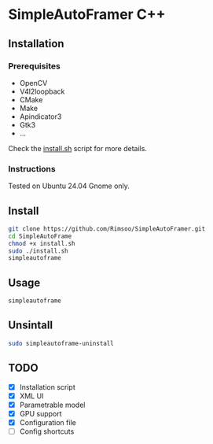 # SimpleAutoFramer C++ 

## Installation

### Prerequisites

- OpenCV
- V4l2loopback
- CMake
- Make
- Apindicator3
- Gtk3
- ...

Check the [install.sh](install.sh) script for more details.  

### Instructions

Tested on Ubuntu 24.04 Gnome only.

## Install

```bash
git clone https://github.com/Rimsoo/SimpleAutoFramer.git
cd SimpleAutoFrame
chmod +x install.sh
sudo ./install.sh
simpleautoframe
```

## Usage

```bash
simpleautoframe
```

## Unsintall

```bash
sudo simpleautoframe-uninstall
```

## TODO

- [x] Installation script
- [x] XML UI
- [x] Parametrable model
- [x] GPU support
- [x] Configuration file
- [ ] Config shortcuts
